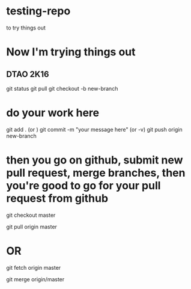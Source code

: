 # testing-repo
to try things out
# Now I'm trying things out
## DTAO 2K16

git status
git pull
git checkout -b new-branch
# do your work here
git add . (or <filename>)
git commit -m "your message here" (or -v)
git push origin new-branch

# then you go on github, submit new pull request, merge branches, then you're good to go for your pull request from github

git checkout master

git pull origin master

# OR

git fetch origin master

git merge origin/master
